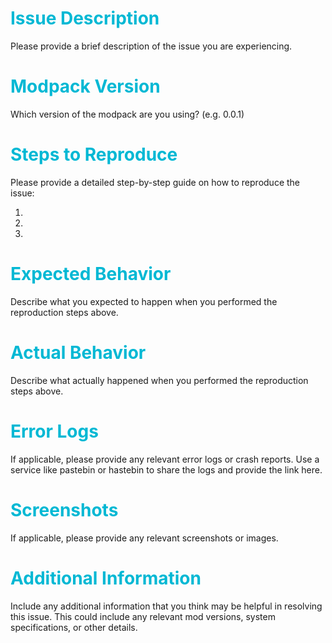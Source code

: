 # <span style="color:#00b8d4">Issue Description</span>

Please provide a brief description of the issue you are experiencing.

# <span style="color:#00b8d4">Modpack Version</span>

Which version of the modpack are you using? (e.g. 0.0.1)

# <span style="color:#00b8d4">Steps to Reproduce</span>

Please provide a detailed step-by-step guide on how to reproduce the issue:

1. 
2. 
3. 

# <span style="color:#00b8d4">Expected Behavior</span>

Describe what you expected to happen when you performed the reproduction steps above.

# <span style="color:#00b8d4">Actual Behavior</span>

Describe what actually happened when you performed the reproduction steps above.

# <span style="color:#00b8d4">Error Logs</span>

If applicable, please provide any relevant error logs or crash reports. Use a service like pastebin or hastebin to share the logs and provide the link here.

# <span style="color:#00b8d4">Screenshots</span>

If applicable, please provide any relevant screenshots or images.

# <span style="color:#00b8d4">Additional Information</span>

Include any additional information that you think may be helpful in resolving this issue. This could include any relevant mod versions, system specifications, or other details.
